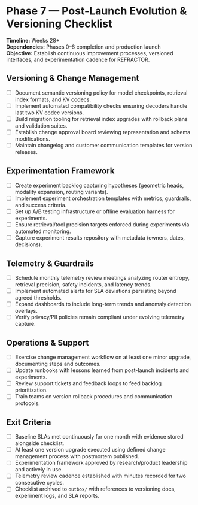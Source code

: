 # Phase 7 — Post-Launch Evolution & Versioning Checklist

**Timeline:** Weeks 28+  
**Dependencies:** Phases 0–6 completion and production launch  
**Objective:** Establish continuous improvement processes, versioned interfaces, and experimentation cadence for REFRACTOR.

## Versioning & Change Management
- [ ] Document semantic versioning policy for model checkpoints, retrieval index formats, and KV codecs.
- [ ] Implement automated compatibility checks ensuring decoders handle last two KV codec versions.
- [ ] Build migration tooling for retrieval index upgrades with rollback plans and validation suites.
- [ ] Establish change approval board reviewing representation and schema modifications.
- [ ] Maintain changelog and customer communication templates for version releases.

## Experimentation Framework
- [ ] Create experiment backlog capturing hypotheses (geometric heads, modality expansion, routing variants).
- [ ] Implement experiment orchestration templates with metrics, guardrails, and success criteria.
- [ ] Set up A/B testing infrastructure or offline evaluation harness for experiments.
- [ ] Ensure retrieval/tool precision targets enforced during experiments via automated monitoring.
- [ ] Capture experiment results repository with metadata (owners, dates, decisions).

## Telemetry & Guardrails
- [ ] Schedule monthly telemetry review meetings analyzing router entropy, retrieval precision, safety incidents, and latency trends.
- [ ] Implement automated alerts for SLA deviations persisting beyond agreed thresholds.
- [ ] Expand dashboards to include long-term trends and anomaly detection overlays.
- [ ] Verify privacy/PII policies remain compliant under evolving telemetry capture.

## Operations & Support
- [ ] Exercise change management workflow on at least one minor upgrade, documenting steps and outcomes.
- [ ] Update runbooks with lessons learned from post-launch incidents and experiments.
- [ ] Review support tickets and feedback loops to feed backlog prioritization.
- [ ] Train teams on version rollback procedures and communication protocols.

## Exit Criteria
- [ ] Baseline SLAs met continuously for one month with evidence stored alongside checklist.
- [ ] At least one version upgrade executed using defined change management process with postmortem published.
- [ ] Experimentation framework approved by research/product leadership and actively in use.
- [ ] Telemetry review cadence established with minutes recorded for two consecutive cycles.
- [ ] Checklist archived to `outbox/` with references to versioning docs, experiment logs, and SLA reports.
